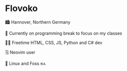 # Flovoko


🏙️ Hannover, Northern Germany

📘 Currently on programming break to focus on my classes

🧑‍💻 Freetime HTML, CSS, JS, Python and C# dev

🗒️ Neovim user

🐧 Linux and Foss 🔛🔝
